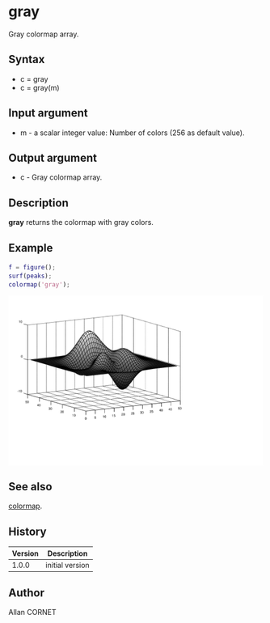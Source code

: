 # gray

Gray colormap array.

## Syntax

- c = gray
- c = gray(m)

## Input argument

- m - a scalar integer value: Number of colors (256 as default value).

## Output argument

- c - Gray colormap array.

## Description

  <p><b>gray</b> returns the colormap with gray colors.</p>

## Example

```matlab
f = figure();
surf(peaks);
colormap('gray');
```

<img src="gray_65E5F57B.svg" align="middle"/>

## See also

[colormap](colormap.md).

## History

| Version | Description     |
| ------- | --------------- |
| 1.0.0   | initial version |

## Author

Allan CORNET
